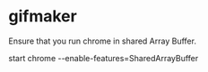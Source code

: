 # gifmaker
Ensure that you run chrome in shared Array Buffer.  

start chrome --enable-features=SharedArrayBuffer

